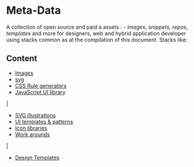 #            Meta-Data
 A collection of open source and paid a assets : - _images_, _snippets,_ _repos_, _templates_ and more for designers, web and hybrid application developer using stacks common as at the compilation of this document. Stacks like:
 




## Content 
- [Images](images.md)
- [svg](svg.md)
- [CSS Rule generators](css.md)
- [JavaScript UI library](js.md)




|


-  [SVG illustrations](svg-illustrations)
-  [UI templates & patterns](ui-templates-&-patterns)
-  [Icon libraries](icon-libraries.md)
-  [Work arounds](work-around) 
 







|




- [Design Templates](design-templates.md)

















